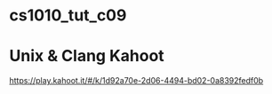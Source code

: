 # cs1010_tut_c09

# Unix & Clang Kahoot
https://play.kahoot.it/#/k/1d92a70e-2d06-4494-bd02-0a8392fedf0b
